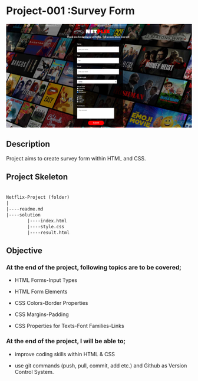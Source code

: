 # Project-001 :Survey Form

![project outcome](https://github.com/sevvalbektas/Netflix-Project/blob/main/img/Project_001_.png)

## Description
Project aims to create survey form within HTML and CSS.

## Project Skeleton 

```

Netflix-Project (folder)
|
|----readme.md               
|----solution
        |----index.html  
        |----style.css   
        |----result.html 
```

## Objective

### At the end of the project, following topics are to be covered;

- HTML Forms-Input Types 

- HTML Form Elements

- CSS Colors-Border Properties

- CSS Margins-Padding

- CSS Properties for Texts-Font Families-Links

### At the end of the project, I will be able to;

- improve coding skills within HTML & CSS

- use git commands (push, pull, commit, add etc.) and Github as Version Control System.